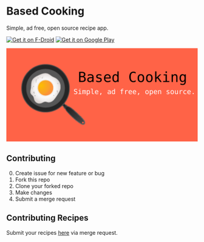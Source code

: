 # Based Cooking

Simple, ad free, open source recipe app.

[<img src="https://f-droid.org/badge/get-it-on.png"
alt="Get it on F-Droid"
height="80">](https://f-droid.org/packages/np.com.binabh.basedcooking/)
[<img src="https://play.google.com/intl/en_us/badges/images/generic/en-play-badge.png"
alt="Get it on Google Play"
height="80">](https://play.google.com/store/apps/details?id=np.com.binabh.basedcooking)

![Based Cooking banner](./assets/rect31.png)

## Contributing

0. Create issue for new feature or bug
1. Fork this repo
2. Clone your forked repo
3. Make changes
4. Submit a merge request

## Contributing Recipes

Submit your recipes [here](https://github.com/Binabh/based.cooking) via merge request.
